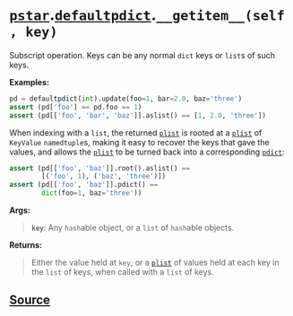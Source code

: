 # [`pstar`](./pstar.md).[`defaultpdict`](./pstar_defaultpdict.md).`__getitem__(self, key)`

Subscript operation. Keys can be any normal `dict` keys or `list`s of such keys.

**Examples:**
```python
pd = defaultpdict(int).update(foo=1, bar=2.0, baz='three')
assert (pd['foo'] == pd.foo == 1)
assert (pd[['foo', 'bar', 'baz']].aslist() == [1, 2.0, 'three'])
```

When indexing with a `list`, the returned [`plist`](./pstar_plist.md) is rooted at a [`plist`](./pstar_plist.md) of
`KeyValue` `namedtuple`s, making it easy to recover the keys that gave the values, and
allows the [`plist`](./pstar_plist.md) to be turned back into a corresponding [`pdict`](./pstar_pdict.md):
```python
assert (pd[['foo', 'baz']].root().aslist() ==
        [('foo', 1), ('baz', 'three')])
assert (pd[['foo', 'baz']].pdict() ==
        dict(foo=1, baz='three'))
```

**Args:**

>    **`key`**: Any `hash`able object, or a `list` of `hash`able objects.

**Returns:**

>    Either the value held at `key`, or a [`plist`](./pstar_plist.md) of values held at each key in the `list`
>    of keys, when called with a `list` of keys.



## [Source](../pstar/pstar.py#L550-L581)
